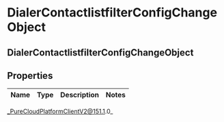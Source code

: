 # DialerContactlistfilterConfigChangeObject

## DialerContactlistfilterConfigChangeObject

## Properties

|Name | Type | Description | Notes|
|------------ | ------------- | ------------- | -------------|



_PureCloudPlatformClientV2@151.1.0_
